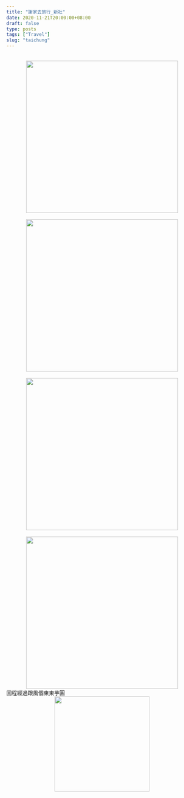 ```yaml
---
title: "謝家去旅行_新社"
date: 2020-11-21T20:00:00+08:00
draft: false
type: posts
tags: ["Travel"]
slug: "taichung"
---
```


<br/><img src="https://imgur.com/TcEXGdq.jpg" style="height:400px;display:block;margin:auto;">
<br/><img src="https://imgur.com/1l4A6Ne.jpg" style="height:400px;display:block;margin:auto;">
<br/><img src="https://imgur.com/hj7uG1n.jpg" style="height:400px;display:block;margin:auto;">
<br/><img src="https://imgur.com/ODCTFEe.jpg" style="height:400px;display:block;margin:auto;">
回程經過跟風個東東芋圓
<br/><img src="https://imgur.com/Q4oSnkf.jpg" style="height:250px;display:block;margin:auto;">